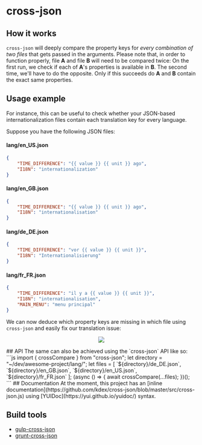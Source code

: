 # cross-json
## How it works
`cross-json` will deeply compare the property keys for *every combination of two files* that gets passed in the arguments. Please note that, in order to function properly, file **A** and file **B** will need to be compared twice: On the first run, we check if each of **A**'s properties is available in **B**. The second time, we'll have to do the opposite. Only if this succeeds do **A** and **B** contain the exact same properties.
## Usage example
For instance, this can be useful to check whether your JSON-based internationalization files contain each translation key for every language.

Suppose you have the following JSON files:
#### lang/en_US.json
```json
{
	"TIME_DIFFERENCE": "{{ value }} {{ unit }} ago",
	"I18N": "internationalization"
}
```
#### lang/en_GB.json
```json
{
	"TIME_DIFFERENCE": "{{ value }} {{ unit }} ago",
	"I18N": "internationalisation"
}
```
#### lang/de_DE.json
```json
{
	"TIME_DIFFERENCE": "vor {{ value }} {{ unit }}",
	"I18N": "Internationalisierung"
}
```
#### lang/fr_FR.json
```json
{
	"TIME_DIFFERENCE": "il y a {{ value }} {{ unit }}",
	"I18N": "internationalisation",
	"MAIN_MENU": "menu principal"
}
```
We can now deduce which property keys are missing in which file using `cross-json` and easily fix our translation issue:
<p align="center">
    <img src="https://kdex.de/pub/cross-json.png">
</p>
## API
The same can also be achieved using the `cross-json` API like so:
```js
import { crossCompare } from "cross-json";
let directory = "~/dev/awesome-project/lang/";
let files = [
	`${directory}/de_DE.json`,
	`${directory}/en_GB.json`,
	`${directory}/en_US.json`,
	`${directory}/fr_FR.json`
];
(async () => {
	await crossCompare(...files);
})();
```
## Documentation
At the moment, this project has an [inline documentation](https://github.com/kdex/cross-json/blob/master/src/cross-json.js) using [YUIDoc](https://yui.github.io/yuidoc/) syntax.

## Build tools
- [gulp-cross-json](https://github.com/kdex/gulp-cross-json/)
- [grunt-cross-json](https://github.com/kdex/grunt-cross-json/)
